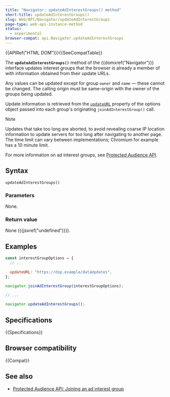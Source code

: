 ```yaml
---
title: "Navigator: updateAdInterestGroups() method"
short-title: updateAdInterestGroups()
slug: Web/API/Navigator/updateAdInterestGroups
page-type: web-api-instance-method
status:
  - experimental
browser-compat: api.Navigator.updateAdInterestGroups
---
```


{{APIRef("HTML DOM")}}{{SeeCompatTable}}

The **`updateAdInterestGroups()`** method of the {{domxref("Navigator")}} interface updates interest groups that the browser is already a member of with information obtained from their update URLs.

Any values can be updated except for group `owner` and `name` — these cannot be changed. The calling origin must be same-origin with the owner of the groups being updated.

Update information is retrieved from the [`updateURL`](/en-US/docs/Web/API/Navigator.joinAdInterestGroup#updateURL) property of the options object passed into each group's originating `joinAdInterestGroup()` call.

> [!NOTE]
> Updates that take too long are aborted, to avoid revealing coarse IP location information to update servers for too long after navigating to another page. The time limit can vary between implementations; Chromium for example has a 10 minute limit.

For more information on ad interest groups, see [Protected Audience API](/en-US/docs/Web/API/Protected_Audience_API).

## Syntax

```js-nolint
updateAdInterestGroups()
```

### Parameters

None.

### Return value

None ({{jsxref("undefined")}}).

## Examples

```js
const interestGroupOptions = {
  // ...

  updateURL: "https://dsp.example/dataUpdates",
};

navigator.joinAdInterestGroup(interestGroupOptions);

// ...

navigator.updateAdInterestGroups();
```

## Specifications

{{Specifications}}

## Browser compatibility

{{Compat}}

## See also

- [Protected Audience API: Joining an ad interest group](/en-US/docs/Web/API/Protected_Audience_API/Join_ad_interest_group)
